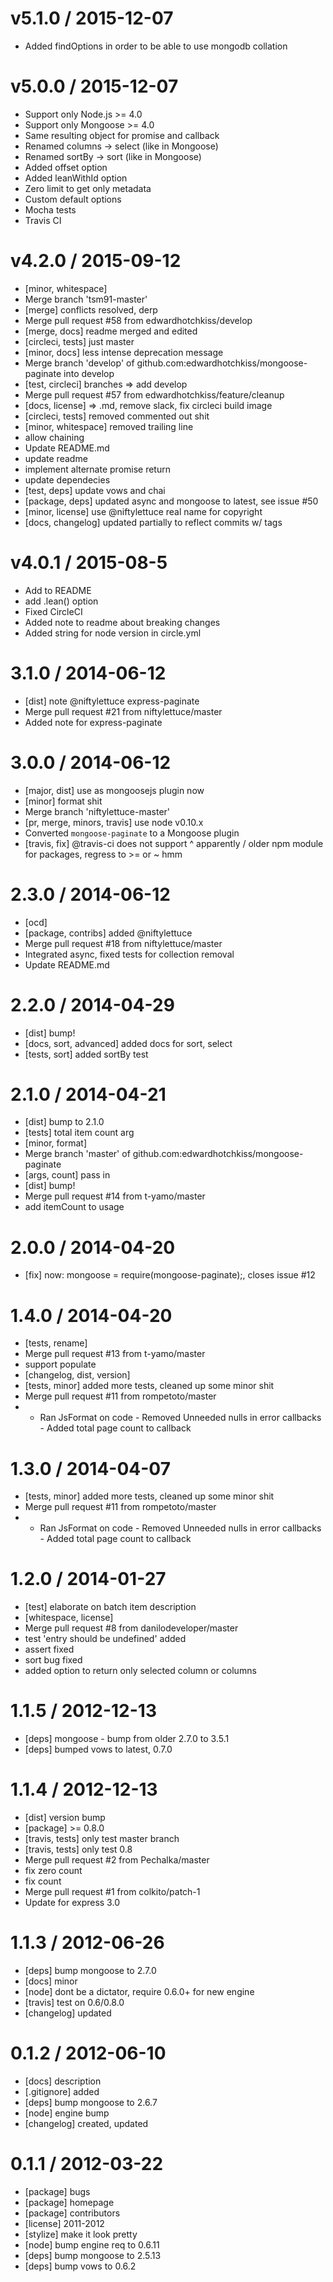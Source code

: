 v5.1.0 / 2015-12-07
==================
  * Added findOptions in order to be able to use mongodb collation

v5.0.0 / 2015-12-07
==================

  * Support only Node.js >= 4.0
  * Support only Mongoose >= 4.0
  * Same resulting object for promise and callback
  * Renamed columns -> select (like in Mongoose)
  * Renamed sortBy -> sort (like in Mongoose)
  * Added offset option
  * Added leanWithId option
  * Zero limit to get only metadata
  * Custom default options
  * Mocha tests
  * Travis CI

v4.2.0 / 2015-09-12
==================

  * [minor, whitespace]
  * Merge branch 'tsm91-master'
  * [merge] conflicts resolved, derp
  * Merge pull request #58 from edwardhotchkiss/develop
  * [merge, docs] readme merged and edited
  * [circleci, tests] just master
  * [minor, docs] less intense deprecation message
  * Merge branch 'develop' of github.com:edwardhotchkiss/mongoose-paginate into develop
  * [test, circleci] branches => add develop
  * Merge pull request #57 from edwardhotchkiss/feature/cleanup
  * [docs, license] => .md, remove slack, fix circleci build image
  * [circleci, tests] removed commented out shit
  * [minor, whitespace] removed trailing line
  * allow chaining
  * Update README.md
  * update readme
  * implement alternate promise return
  * update dependecies
  * [test, deps] update vows and chai
  * [package, deps] updated async and mongoose to latest, see issue #50
  * [minor, license] use @niftylettuce real name for copyright
  * [docs, changelog] updated partially to reflect commits w/ tags

v4.0.1 / 2015-08-5
===================

  * Add to README
  * add .lean() option
  * Fixed CircleCI
  * Added note to readme about breaking changes
  * Added string for node version in circle.yml

3.1.0 / 2014-06-12
==================

 * [dist] note @niftylettuce express-paginate
 * Merge pull request #21 from niftylettuce/master
 * Added note for express-paginate

3.0.0 / 2014-06-12
==================

 * [major, dist] use as mongoosejs plugin now
 * [minor] format shit
 * Merge branch 'niftylettuce-master'
 * [pr, merge, minors, travis] use node v0.10.x
 * Converted `mongoose-paginate` to a Mongoose plugin
 * [travis, fix] @travis-ci does not support ^ apparently / older npm module for packages, regress to >= or ~ hmm

2.3.0 / 2014-06-12
==================

 * [ocd]
 * [package, contribs] added @niftylettuce
 * Merge pull request #18 from niftylettuce/master
 * Integrated async, fixed tests for collection removal
 * Update README.md

2.2.0 / 2014-04-29
==================

 * [dist] bump!
 * [docs, sort, advanced] added docs for sort, select
 * [tests, sort] added sortBy test

2.1.0 / 2014-04-21
==================

 * [dist] bump to 2.1.0
 * [tests] total item count arg
 * [minor, format]
 * Merge branch 'master' of github.com:edwardhotchkiss/mongoose-paginate
 * [args, count] pass in
 * [dist] bump!
 * Merge pull request #14 from t-yamo/master
 * add itemCount to usage

2.0.0 / 2014-04-20
==================

 * [fix] now: mongoose = require(mongoose-paginate);, closes issue #12

1.4.0 / 2014-04-20
==================

 * [tests, rename]
 * Merge pull request #13 from t-yamo/master
 * support populate
 * [changelog, dist, version]
 * [tests, minor] added more tests, cleaned up some minor shit
 * Merge pull request #11 from rompetoto/master
 * - Ran JsFormat on code - Removed Unneeded nulls in error callbacks - Added total page count to callback

1.3.0 / 2014-04-07
==================

 * [tests, minor] added more tests, cleaned up some minor shit
 * Merge pull request #11 from rompetoto/master
 * - Ran JsFormat on code - Removed Unneeded nulls in error callbacks - Added total page count to callback

1.2.0 / 2014-01-27
==================

 * [test] elaborate on batch item description
 * [whitespace, license]
 * Merge pull request #8 from danilodeveloper/master
 * test 'entry should be undefined' added
 * assert fixed
 * sort bug fixed
 * added option to return only selected column or columns

1.1.5 / 2012-12-13
==================

  * [deps] mongoose - bump from older 2.7.0 to 3.5.1
  * [deps] bumped vows to latest, 0.7.0

1.1.4 / 2012-12-13
==================

  * [dist] version bump
  * [package] >= 0.8.0
  * [travis, tests] only test master branch
  * [travis, tests] only test 0.8
  * Merge pull request #2 from Pechalka/master
  * fix zero count
  * fix count
  * Merge pull request #1 from colkito/patch-1
  * Update for express 3.0

1.1.3 / 2012-06-26
==================

  * [deps] bump mongoose to 2.7.0
  * [docs] minor
  * [node] dont be a dictator, require 0.6.0+ for new engine
  * [travis] test on 0.6/0.8.0
  * [changelog] updated

0.1.2 / 2012-06-10
==================

  * [docs] description
  * [.gitignore] added
  * [deps] bump mongoose to 2.6.7
  * [node] engine bump
  * [changelog] created, updated

0.1.1 / 2012-03-22
==================

  * [package] bugs
  * [package] homepage
  * [package] contributors
  * [license] 2011-2012
  * [stylize] make it look pretty
  * [node] bump engine req to 0.6.11
  * [deps] bump mongoose to 2.5.13
  * [deps] bump vows to 0.6.2
